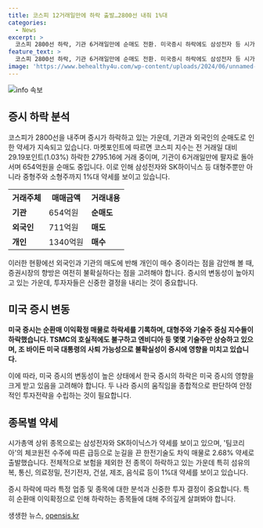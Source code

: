 ```yaml
---
title: 코스피 12거래일만에 하락 출발…2800선 내줘 1%대
categories:
  - News
excerpt: >
  코스피 2800선 하락, 기관 6거래일만에 순매도 전환. 미국증시 하락에도 삼성전자 등 시가총액 상위 종목 약세. 팀코리아 한전기술도 2%↓
feature_text: >
  코스피 2800선 하락, 기관 6거래일만에 순매도 전환. 미국증시 하락에도 삼성전자 등 시가총액 상위 종목 약세. 팀코리아 한전기술도 2%↓
image: 'https://www.behealthy4u.com/wp-content/uploads/2024/06/unnamed-file.png'
---
```


<p><img src="https://www.behealthy4u.com/wp-content/uploads/2024/06/unnamed-file.png" alt="info 속보" /></p>

<h2 data-ke-size="size26">증시 하락 분석</h2>

<p data-ke-size="size16">코스피가 2800선을 내주며 증시가 하락하고 있는 가운데, 기관과 외국인의 순매도로 인한 약세가 지속되고 있습니다. 마켓포인트에 따르면 코스피 지수는 전 거래일 대비 29.19포인트(1.03%) 하락한 2795.16에 거래 중이며, 기관이 6거래일만에 팔자로 돌아서며 654억원을 순매도 중입니다. 이로 인해 삼성전자와 SK하이닉스 등 대형주뿐만 아니라 중형주와 소형주까지 1%대 약세를 보이고 있습니다.</p>

<table>
  <tr>
    <th>거래주체</th>
    <th>매매금액</th>
    <th>거래내용</th>
  </tr>
  <tr>
    <td><b>기관</b></td>
    <td>654억원</td>
    <td><b>순매도</b></td>
  </tr>
  <tr>
    <td><b>외국인</b></td>
    <td>711억원</td>
    <td><b>매도</b></td>
  </tr>
  <tr>
    <td><b>개인</b></td>
    <td>1340억원</td>
    <td><b>매수</b></td>
  </tr>
</table>

<p data-ke-size="size16">이러한 현황에선 외국인과 기관의 매도에 반해 개인이 매수 중이라는 점을 감안해 볼 때, 증권시장의 향방은 여전히 불확실하다는 점을 고려해야 합니다. 증시의 변동성이 높아지고 있는 가운데, 투자자들은 신중한 결정을 내리는 것이 중요합니다.</p>

<h2 data-ke-size="size26">미국 증시 변동</h2>

<p data-ke-size="size16"><b>미국 증시는 순환매 이익확정 매물로 하락세를 기록하며, 대형주와 기술주 중심 지수들이 하락했습니다. TSMC의 호실적에도 불구하고 엔비디아 등 몇몇 기술주만 상승하고 있으며, 조 바이든 미국 대통령의 사퇴 가능성으로 불확실성이 증시에 영향을 미치고 있습니다.</b></p>

<p data-ke-size="size16">이에 따라, 미국 증시의 변동성이 높은 상태에서 한국 증시의 하락은 미국 증시의 영향을 크게 받고 있음을 고려해야 합니다. 두 나라 증시의 움직임을 종합적으로 판단하여 안정적인 투자전략을 수립하는 것이 필요합니다.</p>

<h2 data-ke-size="size26">종목별 약세</h2>

<p data-ke-size="size16">시가총액 상위 종목으로는 삼성전자와 SK하이닉스가 약세를 보이고 있으며, '팀코리아'의 체코원전 수주에 따른 급등으로 눈길을 끈 한전기술도 차익 매물로 2.68% 약세로 출발했습니다. 전체적으로 보험을 제외한 전 종목이 하락하고 있는 가운데 특히 섬유의복, 통신, 의료정밀, 전기전자, 건설, 제조, 음식료 등이 1%대 약세를 보이고 있습니다.</p>

<p data-ke-size="size16">증시 하락에 따라 특정 업종 및 종목에 대한 분석과 신중한 투자 결정이 중요합니다. 특히 순환매 이익확정으로 인해 하락하는 종목들에 대해 주의깊게 살펴봐야 합니다.</p>
생생한 뉴스, <a href="https://opensis.kr" rel="dofollow">opensis.kr</a>


